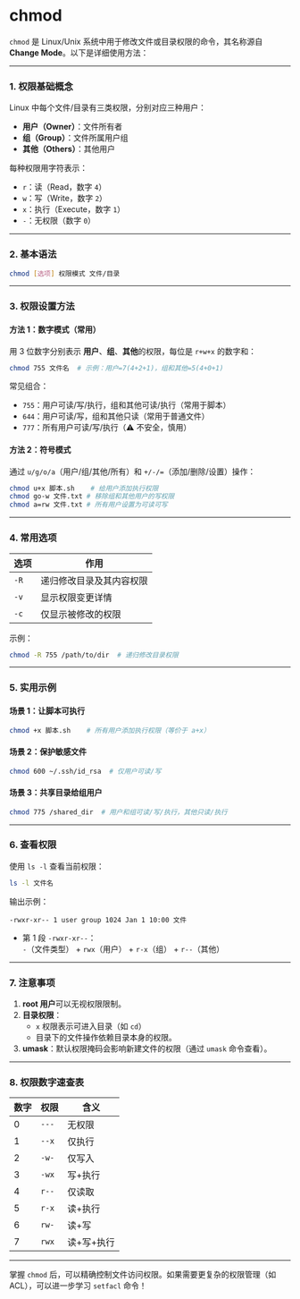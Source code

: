 # chmod
`chmod` 是 Linux/Unix 系统中用于修改文件或目录权限的命令，其名称源自 **Change Mode**。以下是详细使用方法：

---

### **1. 权限基础概念**
Linux 中每个文件/目录有三类权限，分别对应三种用户：
- **用户（Owner）**：文件所有者
- **组（Group）**：文件所属用户组
- **其他（Others）**：其他用户

每种权限用字符表示：
- `r`：读（Read，数字 `4`）
- `w`：写（Write，数字 `2`）
- `x`：执行（Execute，数字 `1`）
- `-`：无权限（数字 `0`）

---

### **2. 基本语法**
```bash
chmod [选项] 权限模式 文件/目录
```

---

### **3. 权限设置方法**
#### **方法 1：数字模式（常用）**
用 3 位数字分别表示 **用户**、**组**、**其他**的权限，每位是 `r+w+x` 的数字和：
```bash
chmod 755 文件名  # 示例：用户=7(4+2+1)，组和其他=5(4+0+1)
```
常见组合：
- `755`：用户可读/写/执行，组和其他可读/执行（常用于脚本）
- `644`：用户可读/写，组和其他只读（常用于普通文件）
- `777`：所有用户可读/写/执行（⚠️ 不安全，慎用）

#### **方法 2：符号模式**
通过 `u/g/o/a`（用户/组/其他/所有）和 `+/-/=`（添加/删除/设置）操作：
```bash
chmod u+x 脚本.sh    # 给用户添加执行权限
chmod go-w 文件.txt # 移除组和其他用户的写权限
chmod a=rw 文件.txt # 所有用户设置为可读可写
```

---

### **4. 常用选项**
| 选项 | 作用 |
|------|------|
| `-R` | 递归修改目录及其内容权限 |
| `-v` | 显示权限变更详情 |
| `-c` | 仅显示被修改的权限 |

示例：
```bash
chmod -R 755 /path/to/dir  # 递归修改目录权限
```

---

### **5. 实用示例**
#### **场景 1：让脚本可执行**
```bash
chmod +x 脚本.sh    # 所有用户添加执行权限（等价于 a+x）
```

#### **场景 2：保护敏感文件**
```bash
chmod 600 ~/.ssh/id_rsa  # 仅用户可读/写
```

#### **场景 3：共享目录给组用户**
```bash
chmod 775 /shared_dir  # 用户和组可读/写/执行，其他只读/执行
```

---

### **6. 查看权限**
使用 `ls -l` 查看当前权限：
```bash
ls -l 文件名
```
输出示例：
```
-rwxr-xr-- 1 user group 1024 Jan 1 10:00 文件
```
- 第 1 段 `-rwxr-xr--`：  
  `-`（文件类型） + `rwx`（用户） + `r-x`（组） + `r--`（其他）

---

### **7. 注意事项**
1. **root 用户**可以无视权限限制。
2. **目录权限**：  
   - `x` 权限表示可进入目录（如 `cd`）  
   - 目录下的文件操作依赖目录本身的权限。
3. **umask**：默认权限掩码会影响新建文件的权限（通过 `umask` 命令查看）。

---

### **8. 权限数字速查表**
| 数字 | 权限 | 含义         |
|------|------|-------------|
| 0    | `---` | 无权限      |
| 1    | `--x` | 仅执行      |
| 2    | `-w-` | 仅写入      |
| 3    | `-wx` | 写+执行     |
| 4    | `r--` | 仅读取      |
| 5    | `r-x` | 读+执行     |
| 6    | `rw-` | 读+写       |
| 7    | `rwx` | 读+写+执行  |

---

掌握 `chmod` 后，可以精确控制文件访问权限。如果需要更复杂的权限管理（如 ACL），可以进一步学习 `setfacl` 命令！